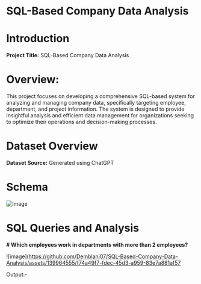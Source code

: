 # SQL-Based Company Data Analysis

# Introduction

**Project Title:** SQL-Based Company Data Analysis

# Overview:

This project focuses on developing a comprehensive SQL-based system for analyzing and managing company data, specifically targeting employee, department, and project information. The system is designed to provide insightful analysis and efficient data management for organizations seeking to optimize their operations and decision-making processes.

# Dataset Overview

**Dataset Source:** Generated using ChatGPT

# Schema
![image](https://github.com/Demblani07/SQL-Based-Company-Data-Analysis/assets/139964555/76ab0ae8-7cea-4911-a2e5-dda3a532e8fd)

# SQL Queries and Analysis

**# Which employees work in departments with more than 2 employees?**

![image](https://github.com/Demblani07/SQL-Based-Company-Data-Analysis/assets/139964555/f74a49f7-fdec-45d3-a959-83e7a881af57

Output:-






